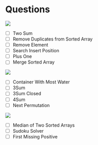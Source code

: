 # Questions

![](https://img.shields.io/badge/easy-374-1fbbbb)

- [ ] Two Sum
- [ ] Remove Duplicates from Sorted Array
- [ ] Remove Element
- [ ] Search Insert Position
- [ ] Plus One
- [ ] Merge Sorted Array

![](https://img.shields.io/badge/medium-971-fec63a)

- [ ] Container With Most Water
- [ ] 3Sum
- [ ] 3Sum Closed
- [ ] 4Sum
- [ ] Next Permutation

![](https://img.shields.io/badge/hard-452-f64848)

- [ ] Median of Two Sorted Arrays
- [ ] Sudoku Solver
- [ ] First Missing Positive
